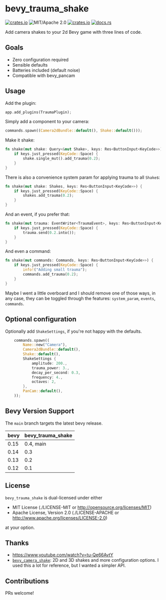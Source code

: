 # bevy_trauma_shake

[![crates.io](https://img.shields.io/crates/v/bevy_trauma_shake.svg)](https://crates.io/crates/bevy_trauma_shake)
![MIT/Apache 2.0](https://img.shields.io/badge/license-MIT%2FApache-blue.svg)
[![crates.io](https://img.shields.io/crates/d/bevy_trauma_shake.svg)](https://crates.io/crates/bevy_trauma_shake)
[![docs.rs](https://img.shields.io/docsrs/bevy_trauma_shake)](https://docs.rs/bevy_trauma_shake)

Add camera shakes to your 2d Bevy game with three lines of code.

## Goals

- Zero configuration required
- Sensible defaults
- Batteries included (default noise)
- Compatible with bevy_pancam

## Usage

Add the plugin:

```rust ignore
app.add_plugins(TraumaPlugin);
```

Simply add a component to your camera:

```rust ignore
commands.spawn((Camera2dBundle::default(), Shake::default()));
```

Make it shake:

```rust ignore
fn shake(mut shake: Query<&mut Shake>, keys: Res<ButtonInput<KeyCode>>) {
    if keys.just_pressed(KeyCode::Space) {
        shake.single_mut().add_trauma(0.2);
    }
}
```

There is also a convenience system param for applying trauma to all `Shake`s:

```rust ignore
fn shake(mut shake: Shakes, keys: Res<ButtonInput<KeyCode>>) {
    if keys.just_pressed(KeyCode::Space) {
        shakes.add_trauma(0.2);
    }
}
```

And an event, if you prefer that:

```rust ignore
fn shake(mut trauma: EventWriter<TraumaEvent>, keys: Res<ButtonInput<KeyCode>>) {
    if keys.just_pressed(KeyCode::Space) {
        trauma.send(0.2.into());
    }
}
```

And even a command:

```rust ignore
fn shake(mut commands: Commands, keys: Res<ButtonInput<KeyCode>>) {
    if keys.just_pressed(KeyCode::Space) {
        info!("Adding small trauma");
        commands.add_trauma(0.2);
    }
}
```

Maybe I went a little overboard and I should remove one of those ways, in any case, they can be toggled through the features: `system_param`, `events`, `commands`.

## Optional configuration

Optionally add `ShakeSettings`, if you're not happy with the defaults.

```rust ignore
    commands.spawn((
        Name::new("Camera"),
        Camera2dBundle::default(),
        Shake::default(),
        ShakeSettings {
            amplitude: 200.,
            trauma_power: 3.,
            decay_per_second: 0.3,
            frequency: 4.,
            octaves: 2,
        },
        PanCam::default(),
    ));
```

## Bevy Version Support

The `main` branch targets the latest bevy release.

|bevy|bevy_trauma_shake|
|----|-----------------|
|0.15|0.4, main|
|0.14|0.3|
|0.13|0.2|
|0.12|0.1|

## License

`bevy_trauma_shake` is dual-licensed under either

- MIT License (./LICENSE-MIT or <http://opensource.org/licenses/MIT>)
- Apache License, Version 2.0 (./LICENSE-APACHE or <http://www.apache.org/licenses/LICENSE-2.0>)

at your option.

## Thanks

- <https://www.youtube.com/watch?v=tu-Qe66AvtY>
- [`bevy_camera_shake`](https://github.com/Andrewp2/bevy_camera_shake): 2D and 3D shakes and more configuration options. I used this a lot for reference, but I wanted a simpler API.

## Contributions

PRs welcome!
